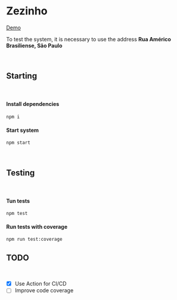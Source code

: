 # Zezinho
[Demo](https://lcpereira.github.io/zezinho)

To test the system, it is necessary to use the address **Rua Américo Brasiliense, São Paulo**

&nbsp;
## Starting
&nbsp;

#### Install dependencies
```
npm i
```
#### Start system
```
npm start
```

&nbsp;
## Testing
&nbsp;

#### Tun tests
```
npm test
```
#### Run tests with coverage
```
npm run test:coverage
```

## TODO
&nbsp;

- [x] Use Action for CI/CD
- [ ] Improve code coverage
